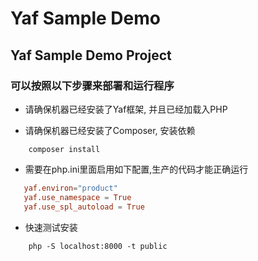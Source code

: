 # Yaf Sample Demo

## Yaf Sample Demo Project

### 可以按照以下步骤来部署和运行程序

- 请确保机器已经安装了Yaf框架, 并且已经加载入PHP

- 请确保机器已经安装了Composer, 安装依赖

```shell
    composer install
```

- 需要在php.ini里面启用如下配置,生产的代码才能正确运行

```conf
   yaf.environ="product"
   yaf.use_namespace = True
   yaf.use_spl_autoload = True
```

- 快速测试安装

```shell
    php -S localhost:8000 -t public
```
